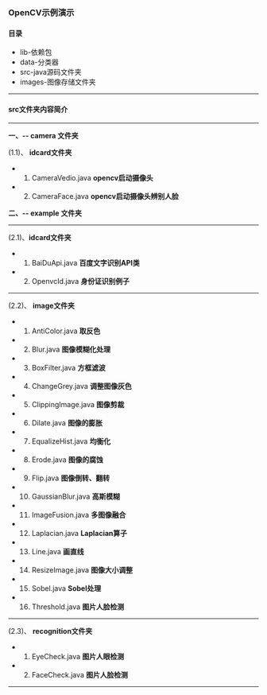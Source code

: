 ### OpenCV示例演示

#### 目录

- lib-依赖包
- data-分类器
- src-java源码文件夹
- images-图像存储文件夹

-----

#### src文件夹内容简介

------

**一、-- camera 文件夹**

(1.1)、 **idcard文件夹**

- 1. CameraVedio.java **opencv启动摄像头**

- 2. CameraFace.java **opencv启动摄像头辨别人脸**

**二、-- example 文件夹**

------

(2.1)、**idcard文件夹**

- 1. BaiDuApi.java **百度文字识别API类**

- 2. OpenvcId.java **身份证识别例子**

------

(2.2)、 **image文件夹**

- 1. AntiColor.java **取反色**

- 2. Blur.java **图像模糊化处理**

- 3. BoxFilter.java **方框滤波**

- 4. ChangeGrey.java **调整图像灰色**

- 5. ClippingImage.java **图像剪裁**

- 6. Dilate.java **图像的膨胀**

- 7. EqualizeHist.java **均衡化**

- 8. Erode.java **图像的腐蚀**

- 9. Flip.java **图像倒转、翻转**

- 10. GaussianBlur.java **高斯模糊**

- 11. ImageFusion.java **多图像融合**

- 12. Laplacian.java **Laplacian算子**

- 13. Line.java **画直线**

- 14. ResizeImage.java **图像大小调整**

- 15. Sobel.java **Sobel处理**

- 16. Threshold.java **图片人脸检测**

------

(2.3)、 **recognition文件夹**

- 1. EyeCheck.java **图片人眼检测**

- 2. FaceCheck.java **图片人脸检测**

------



